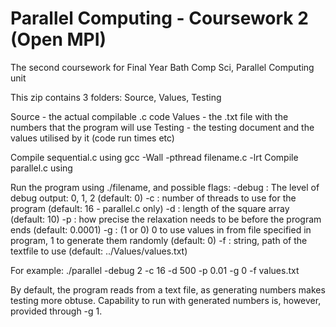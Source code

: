 # Parallel Computing - Coursework 2 (Open MPI)
The second coursework for Final Year Bath Comp Sci, Parallel Computing unit

This zip contains 3 folders:
Source, Values, Testing

Source - the actual compilable .c code
Values - the .txt file with the numbers that the program will use
Testing - the testing document and the values utilised by it (code run times etc)


Compile sequential.c using gcc -Wall -pthread filename.c -lrt
Compile parallel.c using 

Run the program using ./filename, and possible flags:
-debug : The level of debug output: 0, 1, 2 (default: 0)
-c : number of threads to use for the program (default: 16 - parallel.c only)
-d : length of the square array (default: 10)
-p : how precise the relaxation needs to be before the program ends (default: 0.0001)
-g : (1 or 0) 0 to use values in from file specified in program, 1 to generate them randomly (default: 0)
-f : string, path of the textfile to use (default: ../Values/values.txt)

For example: ./parallel -debug 2 -c 16 -d 500 -p 0.01 -g 0 -f values.txt

By default, the program reads from a text file, as generating numbers makes testing more obtuse. 
Capability to run with generated numbers is, however, provided through -g 1.